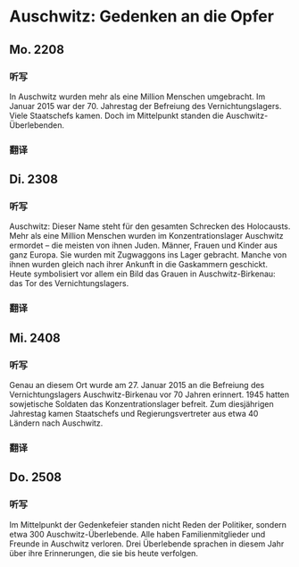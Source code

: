 Auschwitz: Gedenken an die Opfer
==========

## Mo. 2208

### 听写

In Auschwitz wurden mehr als eine Million Menschen umgebracht. Im Januar 2015 war der 70. Jahrestag der Befreiung des Vernichtungslagers. Viele Staatschefs kamen. Doch im Mittelpunkt standen die Auschwitz-Überlebenden.

### 翻译

## Di. 2308

### 听写

Auschwitz: Dieser Name steht für den gesamten Schrecken des Holocausts. Mehr als eine Million Menschen wurden im Konzentrationslager Auschwitz ermordet – die meisten von ihnen Juden. Männer, Frauen und Kinder aus ganz Europa. Sie wurden mit Zugwaggons ins Lager gebracht. Manche von ihnen wurden gleich nach ihrer Ankunft in die Gaskammern geschickt. Heute symbolisiert vor allem ein Bild das Grauen in Auschwitz-Birkenau: das Tor des Vernichtungslagers.

### 翻译

## Mi. 2408

### 听写

Genau an diesem Ort wurde am 27. Januar 2015 an die Befreiung des Vernichtungslagers Auschwitz-Birkenau vor 70 Jahren erinnert. 1945 hatten sowjetische Soldaten das Konzentrationslager befreit. Zum diesjährigen Jahrestag kamen Staatschefs und Regierungsvertreter aus etwa 40 Ländern nach Auschwitz.

### 翻译

## Do. 2508

### 听写

Im Mittelpunkt der Gedenkefeier standen nicht Reden der Politiker, sondern etwa 300 Auschwitz-Überlebende. Alle haben Familienmitglieder und Freunde in Auschwitz verloren. Drei Überlebende sprachen in diesem Jahr über ihre Erinnerungen, die sie bis heute verfolgen.
